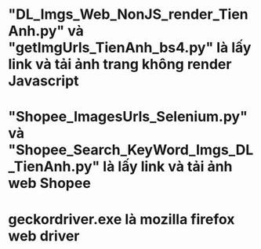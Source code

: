 <h1>"DL_Imgs_Web_NonJS_render_TienAnh.py" và "getImgUrls_TienAnh_bs4.py" là lấy link và tải ảnh trang không render Javascript</h1>

<h1>"Shopee_ImagesUrls_Selenium.py" và "Shopee_Search_KeyWord_Imgs_DL_TienAnh.py" là lấy link và tải ảnh web Shopee</h1>

<h1>geckordriver.exe là mozilla firefox web driver</h1>